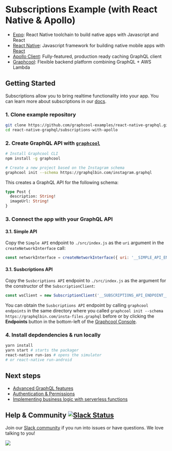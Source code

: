 # Subscriptions Example (with React Native & Apollo)

* [Expo](https://expo.io/): React Native toolchain to build native apps with Javascript and React
* [React Native](https://facebook.github.io/react-native/): Javascript framework for building native mobile apps with [React](https://facebook.github.io/react/)
* [Apollo Client](https://github.com/apollographql/apollo-client): Fully-featured, production ready caching GraphQL client
* [Graphcool](https://www.graph.cool): Flexible backend platform combining GraphQL + AWS Lambda


## Getting Started

Subscriptions allow you to bring realtime functionality into your app. You can learn more about subscriptions in our [docs](https://www.graph.cool/docs/reference/simple-api/subscriptions-aip7oojeiv/).

### 1. Clone example repository

```sh
git clone https://github.com/graphcool-examples/react-native-graphql.git
cd react-native-graphql/subscriptions-with-apollo
```

### 2. Create GraphQL API with [`graphcool`](https://www.npmjs.com/package/graphcool)

```sh
# Install Graphcool CLI
npm install -g graphcool

# Create a new project based on the Instagram schema
graphcool init --schema https://graphqlbin.com/instagram.graphql 
```

This creates a GraphQL API for the following schema:

```graphql
type Post {
  description: String!
  imageUrl: String!
}
```


### 3. Connect the app with your GraphQL API

#### 3.1. Simple API

Copy the `Simple API` endpoint to `./src/index.js` as the `uri` argument in the `createNetworkInterface` call:

```js
const networkInterface = createNetworkInterface({ uri: '__SIMPLE_API_ENDPOINT__' })
```

#### 3.1. Susbcriptions API

Copy the `Susbcriptions API` endpoint to `./src/index.js` as the argument for the constructor of the `SubscriptionClient`:

```js
const wsClient = new SubscriptionClient('__SUBSCRIPTIONS_API_ENDPOINT__')
```

You can obtain the `Susbcriptions API` endpoint by calling `graphcool endpoints` in the same directory where you called `graphcool init --schema https://graphqlbin.com/insta-files.graphql` before or by clicking the **Endpoints** button in the bottom-left of the [Graphcool Console](https://console.graph.cool).


### 4. Install depdendencies & run locally

```sh
yarn install
yarn start # starts the packager
react-native run-ios # opens the simulator
# or react-native run-android
```

## Next steps

* [Advanced GraphQL features](https://www.graph.cool/docs/tutorials/advanced-features-eath7duf7d/)
* [Authentication & Permissions](https://www.graph.cool/docs/reference/authorization/overview-iegoo0heez/)
* [Implementing business logic with serverless functions](https://www.graph.cool/docs/reference/functions/overview-boo6uteemo/)


## Help & Community [![Slack Status](https://slack.graph.cool/badge.svg)](https://slack.graph.cool)

Join our [Slack community](http://slack.graph.cool/) if you run into issues or have questions. We love talking to you!

![](http://i.imgur.com/5RHR6Ku.png)
